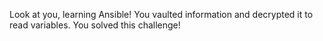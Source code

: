 Look at you, learning Ansible!
You vaulted information and decrypted it to read variables.
You solved this challenge!
